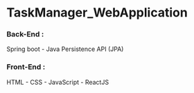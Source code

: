 # TaskManager_WebApplication  
### Back-End :  
Spring boot - Java Persistence API (JPA)  

### Front-End :  
HTML - CSS - JavaScript - ReactJS


